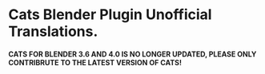 # Cats Blender Plugin Unofficial Translations.

#### CATS FOR BLENDER 3.6 AND 4.0 IS NO LONGER UPDATED, PLEASE ONLY CONTRIBRUTE TO THE LATEST VERSION OF CATS!
